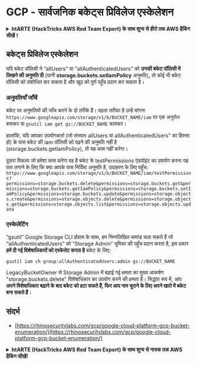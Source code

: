 # GCP - सार्वजनिक बकेट्स प्रिविलेज एस्केलेशन

<details>

<summary><strong>htARTE (HackTricks AWS Red Team Expert) के साथ शून्य से हीरो तक AWS हैकिंग सीखें</strong> <a href="https://training.hacktricks.xyz/courses/arte"><strong></strong></a><strong>!</strong></summary>

HackTricks का समर्थन करने के अन्य तरीके:

* यदि आप चाहते हैं कि आपकी **कंपनी का विज्ञापन HackTricks में दिखाई दे** या **HackTricks को PDF में डाउनलोड करें**, तो [**सब्सक्रिप्शन प्लान्स**](https://github.com/sponsors/carlospolop) देखें!
* [**आधिकारिक PEASS & HackTricks स्वैग**](https://peass.creator-spring.com) प्राप्त करें
* [**The PEASS Family**](https://opensea.io/collection/the-peass-family) की खोज करें, हमारा विशेष [**NFTs**](https://opensea.io/collection/the-peass-family) संग्रह
* 💬 [**Discord group**](https://discord.gg/hRep4RUj7f) में **शामिल हों** या [**telegram group**](https://t.me/peass) में या **Twitter** 🐦 पर **मुझे फॉलो** करें [**@carlospolopm**](https://twitter.com/carlospolopm)**.**
* [**HackTricks**](https://github.com/carlospolop/hacktricks) और [**HackTricks Cloud**](https://github.com/carlospolop/hacktricks-cloud) github repos में PRs सबमिट करके अपनी हैकिंग ट्रिक्स शेयर करें।

</details>

## बकेट्स प्रिविलेज एस्केलेशन

यदि बकेट पॉलिसी ने “allUsers” या “allAuthenticatedUsers” को **उनकी बकेट पॉलिसी में लिखने की अनुमति दी** (यानी **storage.buckets.setIamPolicy** अनुमति)**,** तो कोई भी बकेट पॉलिसी को संशोधित कर सकता है और खुद को पूर्ण पहुँच प्रदान कर सकता है।

### अनुमतियाँ जाँचें

बकेट पर अनुमतियों की जाँच करने के दो तरीके हैं। पहला तरीका है उन्हें मांगना `https://www.googleapis.com/storage/v1/b/BUCKET_NAME/iam` पर एक अनुरोध बनाकर या `gsutil iam get gs://BUCKET_NAME` चलाकर।

हालांकि, यदि आपका उपयोगकर्ता (जो संभवतः allUsers या allAuthenticatedUsers" का हिस्सा हो) के पास बकेट की iam पॉलिसी को पढ़ने की अनुमति नहीं है (storage.buckets.getIamPolicy), तो यह काम नहीं करेगा।

दूसरा विकल्प जो हमेशा काम करेगा वह है बकेट के testPermissions एंडपॉइंट का उपयोग करना यह पता लगाने के लिए कि क्या आपके पास निर्दिष्ट अनुमति है, उदाहरण के लिए पहुँच: `https://www.googleapis.com/storage/v1/b/BUCKET_NAME/iam/testPermissions?permissions=storage.buckets.delete&permissions=storage.buckets.get&permissions=storage.buckets.getIamPolicy&permissions=storage.buckets.setIamPolicy&permissions=storage.buckets.update&permissions=storage.objects.create&permissions=storage.objects.delete&permissions=storage.objects.get&permissions=storage.objects.list&permissions=storage.objects.update`

### एस्केलेटिंग

“gsutil” Google Storage CLI प्रोग्राम के साथ, हम निम्नलिखित कमांड चला सकते हैं जो “allAuthenticatedUsers” को “Storage Admin” भूमिका की पहुँच प्रदान करता है, इस प्रकार **हमें दी गई विशेषाधिकारों को एस्केलेट करता है** बकेट के लिए:
```
gsutil iam ch group:allAuthenticatedUsers:admin gs://BUCKET_NAME
```
LegacyBucketOwner से Storage Admin में बढ़ाई गई क्षमता का मुख्य आकर्षण "storage.buckets.delete" विशेषाधिकार का उपयोग करने की क्षमता है। सिद्धांत रूप में, आप **अपने विशेषाधिकार बढ़ाने के बाद बकेट को हटा सकते हैं, फिर आप नाम चुराने के लिए अपने खाते में बकेट बना सकते हैं**।

## संदर्भ

* [https://rhinosecuritylabs.com/gcp/google-cloud-platform-gcp-bucket-enumeration/](https://rhinosecuritylabs.com/gcp/google-cloud-platform-gcp-bucket-enumeration/)

<details>

<summary><strong>htARTE (HackTricks AWS Red Team Expert) के साथ शून्य से नायक तक AWS हैकिंग सीखें</strong></a><strong>!</strong></summary>

HackTricks का समर्थन करने के अन्य तरीके:

* यदि आप चाहते हैं कि आपकी **कंपनी का विज्ञापन HackTricks में दिखाई दे** या **HackTricks को PDF में डाउनलोड करें** तो [**सदस्यता योजनाएं**](https://github.com/sponsors/carlospolop) देखें!
* [**आधिकारिक PEASS & HackTricks स्वैग**](https://peass.creator-spring.com) प्राप्त करें
* [**The PEASS Family**](https://opensea.io/collection/the-peass-family) की खोज करें, हमारा विशेष [**NFTs**](https://opensea.io/collection/the-peass-family) संग्रह
* 💬 [**Discord समूह**](https://discord.gg/hRep4RUj7f) में **शामिल हों** या [**telegram समूह**](https://t.me/peass) में या **Twitter** 🐦 पर मुझे **फॉलो** करें [**@carlospolopm**](https://twitter.com/carlospolopm)**.**
* [**HackTricks**](https://github.com/carlospolop/hacktricks) और [**HackTricks Cloud**](https://github.com/carlospolop/hacktricks-cloud) github repos में PRs सबमिट करके अपनी हैकिंग ट्रिक्स साझा करें।

</details>
